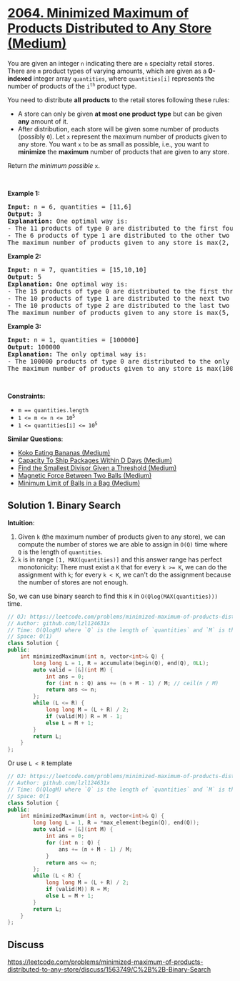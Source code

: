 # [2064. Minimized Maximum of Products Distributed to Any Store (Medium)](https://leetcode.com/problems/minimized-maximum-of-products-distributed-to-any-store/)

<p>You are given an integer <code>n</code> indicating there are <code>n</code> specialty retail stores. There are <code>m</code> product types of varying amounts, which are given as a <strong>0-indexed</strong> integer array <code>quantities</code>, where <code>quantities[i]</code> represents the number of products of the <code>i<sup>th</sup></code> product type.</p>

<p>You need to distribute <strong>all products</strong> to the retail stores following these rules:</p>

<ul>
	<li>A store can only be given <strong>at most one product type</strong> but can be given <strong>any</strong> amount of it.</li>
	<li>After distribution, each store will be given some number of products (possibly <code>0</code>). Let <code>x</code> represent the maximum number of products given to any store. You want <code>x</code> to be as small as possible, i.e., you want to <strong>minimize</strong> the <strong>maximum</strong> number of products that are given to any store.</li>
</ul>

<p>Return <em>the minimum possible</em> <code>x</code>.</p>

<p>&nbsp;</p>
<p><strong>Example 1:</strong></p>

<pre><strong>Input:</strong> n = 6, quantities = [11,6]
<strong>Output:</strong> 3
<strong>Explanation:</strong> One optimal way is:
- The 11 products of type 0 are distributed to the first four stores in these amounts: 2, 3, 3, 3
- The 6 products of type 1 are distributed to the other two stores in these amounts: 3, 3
The maximum number of products given to any store is max(2, 3, 3, 3, 3, 3) = 3.
</pre>

<p><strong>Example 2:</strong></p>

<pre><strong>Input:</strong> n = 7, quantities = [15,10,10]
<strong>Output:</strong> 5
<strong>Explanation:</strong> One optimal way is:
- The 15 products of type 0 are distributed to the first three stores in these amounts: 5, 5, 5
- The 10 products of type 1 are distributed to the next two stores in these amounts: 5, 5
- The 10 products of type 2 are distributed to the last two stores in these amounts: 5, 5
The maximum number of products given to any store is max(5, 5, 5, 5, 5, 5, 5) = 5.
</pre>

<p><strong>Example 3:</strong></p>

<pre><strong>Input:</strong> n = 1, quantities = [100000]
<strong>Output:</strong> 100000
<strong>Explanation:</strong> The only optimal way is:
- The 100000 products of type 0 are distributed to the only store.
The maximum number of products given to any store is max(100000) = 100000.
</pre>

<p>&nbsp;</p>
<p><strong>Constraints:</strong></p>

<ul>
	<li><code>m == quantities.length</code></li>
	<li><code>1 &lt;= m &lt;= n &lt;= 10<sup>5</sup></code></li>
	<li><code>1 &lt;= quantities[i] &lt;= 10<sup>5</sup></code></li>
</ul>


**Similar Questions**:
* [Koko Eating Bananas (Medium)](https://leetcode.com/problems/koko-eating-bananas/)
* [Capacity To Ship Packages Within D Days (Medium)](https://leetcode.com/problems/capacity-to-ship-packages-within-d-days/)
* [Find the Smallest Divisor Given a Threshold (Medium)](https://leetcode.com/problems/find-the-smallest-divisor-given-a-threshold/)
* [Magnetic Force Between Two Balls (Medium)](https://leetcode.com/problems/magnetic-force-between-two-balls/)
* [Minimum Limit of Balls in a Bag (Medium)](https://leetcode.com/problems/minimum-limit-of-balls-in-a-bag/)

## Solution 1. Binary Search

**Intuition**: 
1. Given `k` (the maximum number of products given to any store), we can compute the number of stores we are able to assign in `O(Q)` time where `Q` is the length of `quantities`.
2. `k` is in range `[1, MAX(quantities)]` and this answer range has perfect monotonicity: There must exist a `K` that for every `k >= K`, we can do the assignment with `k`; for every `k < K`, we can't do the assignment because the number of stores are not enough.

So, we can use binary search to find this `K` in `O(Qlog(MAX(quantities)))` time.

```cpp
// OJ: https://leetcode.com/problems/minimized-maximum-of-products-distributed-to-any-store/
// Author: github.com/lzl124631x
// Time: O(QlogM) where `Q` is the length of `quantities` and `M` is the max element in `quantities`.
// Space: O(1)
class Solution {
public:
    int minimizedMaximum(int n, vector<int>& Q) {
        long long L = 1, R = accumulate(begin(Q), end(Q), 0LL);
        auto valid = [&](int M) {
            int ans = 0;
            for (int n : Q) ans += (n + M - 1) / M; // ceil(n / M)
            return ans <= n;
        };
        while (L <= R) {
            long long M = (L + R) / 2;
            if (valid(M)) R = M - 1;
            else L = M + 1;
        }
        return L;
    }
};
```

Or use `L < R` template

```cpp
// OJ: https://leetcode.com/problems/minimized-maximum-of-products-distributed-to-any-store/
// Author: github.com/lzl124631x
// Time: O(QlogM) where `Q` is the length of `quantities` and `M` is the max element in `quantities`.
// Space: O(1
class Solution {
public:
    int minimizedMaximum(int n, vector<int>& Q) {
        long long L = 1, R = *max_element(begin(Q), end(Q));
        auto valid = [&](int M) {
            int ans = 0;
            for (int n : Q) {
                ans += (n + M - 1) / M;
            }
            return ans <= n;
        };
        while (L < R) {
            long long M = (L + R) / 2;
            if (valid(M)) R = M;
            else L = M + 1;
        }
        return L;
    }
};
```

## Discuss

https://leetcode.com/problems/minimized-maximum-of-products-distributed-to-any-store/discuss/1563749/C%2B%2B-Binary-Search